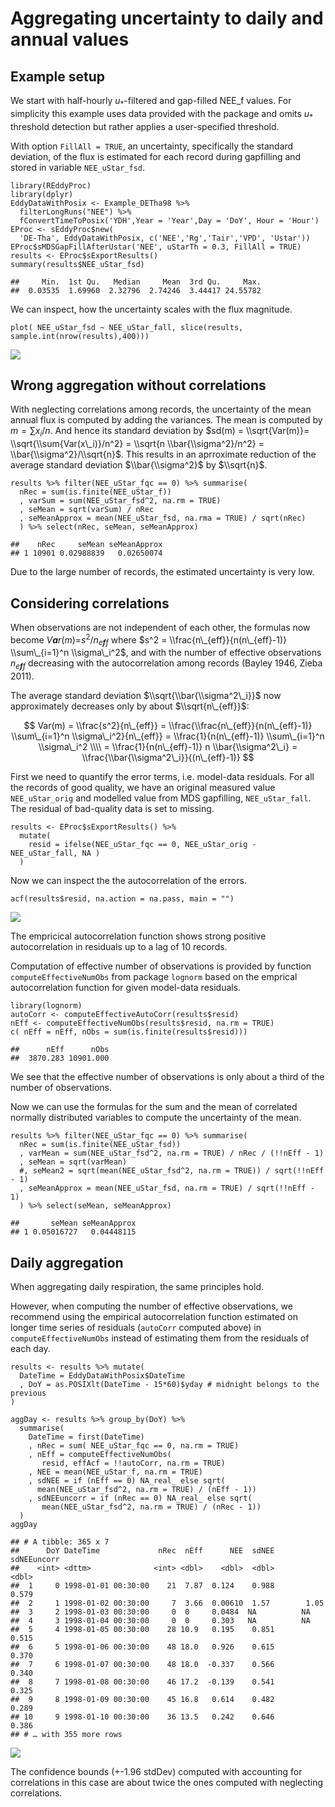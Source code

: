 Aggregating uncertainty to daily and annual values
==================================================

Example setup
-------------

We start with half-hourly *u*<sub>\*</sub>-filtered and gap-filled
NEE\_f values. For simplicity this example uses data provided with the
package and omits *u*<sub>\*</sub> threshold detection but rather
applies a user-specified threshold.

With option `FillAll = TRUE`, an uncertainty, specifically the standard
deviation, of the flux is estimated for each record during gapfilling
and stored in variable `NEE_uStar_fsd`.

    library(REddyProc)
    library(dplyr)
    EddyDataWithPosix <- Example_DETha98 %>% 
      filterLongRuns("NEE") %>% 
      fConvertTimeToPosix('YDH',Year = 'Year',Day = 'DoY', Hour = 'Hour')
    EProc <- sEddyProc$new(
      'DE-Tha', EddyDataWithPosix, c('NEE','Rg','Tair','VPD', 'Ustar'))
    EProc$sMDSGapFillAfterUstar('NEE', uStarTh = 0.3, FillAll = TRUE)
    results <- EProc$sExportResults() 
    summary(results$NEE_uStar_fsd)

    ##     Min.  1st Qu.   Median     Mean  3rd Qu.     Max. 
    ##  0.03535  1.69960  2.32796  2.74246  3.44417 24.55782

We can inspect, how the uncertainty scales with the flux magnitude.

    plot( NEE_uStar_fsd ~ NEE_uStar_fall, slice(results, sample.int(nrow(results),400)))

![](aggUncertainty_files/figure-markdown_strict/unnamed-chunk-3-1.png)

Wrong aggregation without correlations
--------------------------------------

With neglecting correlations among records, the uncertainty of the mean
annual flux is computed by adding the variances. The mean is computed by
*m* = ∑*x*<sub>*i*</sub>/*n*. And hence its standard deviation by
$sd(m) = \\sqrt{Var(m)}= \\sqrt{\\sum{Var(x\_i)}/n^2} = \\sqrt{n \\bar{\\sigma^2}/n^2} = \\bar{\\sigma^2}/\\sqrt{n}$.
This results in an aprroximate reduction of the average standard
deviation $\\bar{\\sigma^2}$ by $\\sqrt{n}$.

    results %>% filter(NEE_uStar_fqc == 0) %>% summarise(
      nRec = sum(is.finite(NEE_uStar_f))
      , varSum = sum(NEE_uStar_fsd^2, na.rm = TRUE)
      , seMean = sqrt(varSum) / nRec
      , seMeanApprox = mean(NEE_uStar_fsd, na.rma = TRUE) / sqrt(nRec)
      ) %>% select(nRec, seMean, seMeanApprox)

    ##    nRec     seMean seMeanApprox
    ## 1 10901 0.02988839   0.02650074

Due to the large number of records, the estimated uncertainty is very
low.

Considering correlations
------------------------

When observations are not independent of each other, the formulas now
become *V**a**r*(*m*)=*s*<sup>2</sup>/*n*<sub>*e**f**f*</sub> where
$s^2 = \\frac{n\_{eff}}{n(n\_{eff}-1)} \\sum\_{i=1}^n \\sigma\_i^2$, and
with the number of effective observations *n*<sub>*e**f**f*</sub>
decreasing with the autocorrelation among records (Bayley 1946, Zieba
2011).

The average standard deviation $\\sqrt{\\bar{\\sigma^2\_i}}$ now
approximately decreases only by about $\\sqrt{n\_{eff}}$:

$$
Var(m) = \\frac{s^2}{n\_{eff}} 
= \\frac{\\frac{n\_{eff}}{n(n\_{eff}-1)} \\sum\_{i=1}^n \\sigma\_i^2}{n\_{eff}}
= \\frac{1}{n(n\_{eff}-1)} \\sum\_{i=1}^n \\sigma\_i^2 \\\\
= \\frac{1}{n(n\_{eff}-1)} n \\bar{\\sigma^2\_i} = \\frac{\\bar{\\sigma^2\_i}}{(n\_{eff}-1)} 
$$

First we need to quantify the error terms, i.e. model-data residuals.
For all the records of good quality, we have an original measured value
`NEE_uStar_orig` and modelled value from MDS gapfilling,
`NEE_uStar_fall`. The residual of bad-quality data is set to missing.

    results <- EProc$sExportResults() %>% 
      mutate(
        resid = ifelse(NEE_uStar_fqc == 0, NEE_uStar_orig - NEE_uStar_fall, NA )
      )

Now we can inspect the the autocorrelation of the errors.

    acf(results$resid, na.action = na.pass, main = "")

![](aggUncertainty_files/figure-markdown_strict/unnamed-chunk-6-1.png)

The empricical autocorrelation function shows strong positive
autocorrelation in residuals up to a lag of 10 records.

Computation of effective number of observations is provided by function
`computeEffectiveNumObs` from package `lognorm` based on the emprical
autocorrelation function for given model-data residuals.

    library(lognorm)
    autoCorr <- computeEffectiveAutoCorr(results$resid)
    nEff <- computeEffectiveNumObs(results$resid, na.rm = TRUE)
    c( nEff = nEff, nObs = sum(is.finite(results$resid)))

    ##      nEff      nObs 
    ##  3870.283 10901.000

We see that the effective number of observations is only about a third
of the number of observations.

Now we can use the formulas for the sum and the mean of correlated
normally distributed variables to compute the uncertainty of the mean.

    results %>% filter(NEE_uStar_fqc == 0) %>% summarise(
      nRec = sum(is.finite(NEE_uStar_fsd))
      , varMean = sum(NEE_uStar_fsd^2, na.rm = TRUE) / nRec / (!!nEff - 1)
      , seMean = sqrt(varMean) 
      #, seMean2 = sqrt(mean(NEE_uStar_fsd^2, na.rm = TRUE)) / sqrt(!!nEff - 1)
      , seMeanApprox = mean(NEE_uStar_fsd, na.rm = TRUE) / sqrt(!!nEff - 1)
      ) %>% select(seMean, seMeanApprox)

    ##       seMean seMeanApprox
    ## 1 0.05016727   0.04448115

Daily aggregation
-----------------

When aggregating daily respiration, the same principles hold.

However, when computing the number of effective observations, we
recommend using the empirical autocorrelation function estimated on
longer time series of residuals (`autoCorr` computed above) in
`computeEffectiveNumObs` instead of estimating them from the residuals
of each day.

    results <- results %>% mutate(
      DateTime = EddyDataWithPosix$DateTime
      , DoY = as.POSIXlt(DateTime - 15*60)$yday # midnight belongs to the previous
    )

    aggDay <- results %>% group_by(DoY) %>% 
      summarise(
        DateTime = first(DateTime)
        , nRec = sum( NEE_uStar_fqc == 0, na.rm = TRUE)
        , nEff = computeEffectiveNumObs(
           resid, effAcf = !!autoCorr, na.rm = TRUE)
        , NEE = mean(NEE_uStar_f, na.rm = TRUE)
        , sdNEE = if (nEff == 0) NA_real_ else sqrt(
          mean(NEE_uStar_fsd^2, na.rm = TRUE) / (nEff - 1)) 
        , sdNEEuncorr = if (nRec == 0) NA_real_ else sqrt(
           mean(NEE_uStar_fsd^2, na.rm = TRUE) / (nRec - 1))
      )
    aggDay

    ## # A tibble: 365 x 7
    ##      DoY DateTime             nRec  nEff      NEE  sdNEE sdNEEuncorr
    ##    <int> <dttm>              <int> <dbl>    <dbl>  <dbl>       <dbl>
    ##  1     0 1998-01-01 00:30:00    21  7.87  0.124    0.988       0.579
    ##  2     1 1998-01-02 00:30:00     7  3.66  0.00610  1.57        1.05 
    ##  3     2 1998-01-03 00:30:00     0  0     0.0484  NA          NA    
    ##  4     3 1998-01-04 00:30:00     0  0     0.303   NA          NA    
    ##  5     4 1998-01-05 00:30:00    28 10.9   0.195    0.851       0.515
    ##  6     5 1998-01-06 00:30:00    48 18.0   0.926    0.615       0.370
    ##  7     6 1998-01-07 00:30:00    48 18.0  -0.337    0.566       0.340
    ##  8     7 1998-01-08 00:30:00    46 17.2  -0.139    0.541       0.325
    ##  9     8 1998-01-09 00:30:00    45 16.8   0.614    0.482       0.289
    ## 10     9 1998-01-10 00:30:00    36 13.5   0.242    0.646       0.386
    ## # … with 355 more rows

![](aggUncertainty_files/figure-markdown_strict/uncBand-1.png)

The confidence bounds (+-1.96 stdDev) computed with accounting for
correlations in this case are about twice the ones computed with
neglecting correlations.
